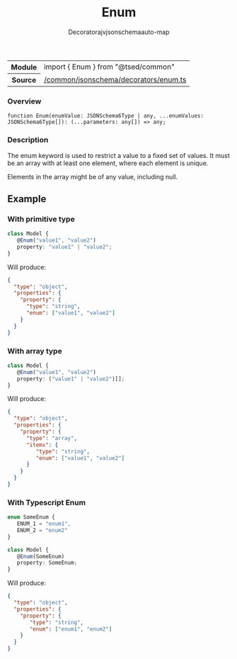 
<header class="symbol-info-header"><h1 id="enum">Enum</h1><label class="symbol-info-type-label decorator">Decorator</label><label class="api-type-label ajv" title="ajv">ajv</label><label class="api-type-label jsonschema" title="jsonschema">jsonschema</label><label class="api-type-label auto-map" title="The data will be stored on the right place according to the type and collectionType (primitive or collection).">auto-map</label></header>
<!-- summary -->
<section class="symbol-info"><table class="is-full-width"><tbody><tr><th>Module</th><td><div class="lang-typescript"><span class="token keyword">import</span> { Enum }&nbsp;<span class="token keyword">from</span>&nbsp;<span class="token string">"@tsed/common"</span></div></td></tr><tr><th>Source</th><td><a href="https://github.com/Romakita/ts-express-decorators/blob/v4.17.1/src//common/jsonschema/decorators/enum.ts#L0-L0">/common/jsonschema/decorators/enum.ts</a></td></tr></tbody></table></section>
<!-- overview -->


### Overview


<pre><code class="typescript-lang ">function <span class="token function">Enum</span><span class="token punctuation">(</span>enumValue<span class="token punctuation">:</span> JSONSchema6Type | <span class="token keyword">any</span><span class="token punctuation">,</span> ...enumValues<span class="token punctuation">:</span> JSONSchema6Type<span class="token punctuation">[</span><span class="token punctuation">]</span><span class="token punctuation">)</span><span class="token punctuation">:</span> <span class="token punctuation">(</span>...parameters<span class="token punctuation">:</span> <span class="token keyword">any</span><span class="token punctuation">[</span><span class="token punctuation">]</span><span class="token punctuation">)</span> => <span class="token keyword">any</span><span class="token punctuation">;</span></code></pre>


<!-- Parameters -->

<!-- Description -->


### Description

The enum keyword is used to restrict a value to a fixed set of values.
It must be an array with at least one element, where each element is unique.

Elements in the array might be of any value, including null.

## Example
### With primitive type

```typescript
class Model {
   @Enum("value1", "value2")
   property: "value1" | "value2";
}
```

Will produce:

```json
{
  "type": "object",
  "properties": {
    "property": {
      "type": "string",
      "enum": ["value1", "value2"]
    }
  }
}
```

### With array type

```typescript
class Model {
   @Enum("value1", "value2")
   property: ("value1" | "value2")[];
}
```

Will produce:

```json
{
  "type": "object",
  "properties": {
    "property": {
      "type": "array",
      "items": {
         "type": "string",
         "enum": ["value1", "value2"]
      }
    }
  }
}
```

### With Typescript Enum

```typescript
enum SomeEnum {
   ENUM_1 = "enum1",
   ENUM_2 = "enum2"
}

class Model {
   @Enum(SomeEnum)
   property: SomeEnum;
}
```

Will produce:

```json
{
  "type": "object",
  "properties": {
    "property": {
       "type": "string",
       "enum": ["enum1", "enum2"]
    }
  }
}
```

<!-- Members -->

